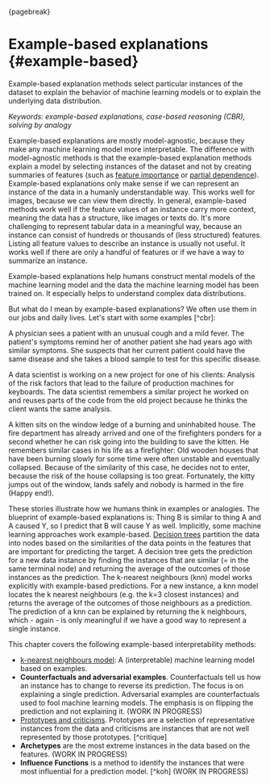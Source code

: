 
{pagebreak}

# Example-based explanations {#example-based}

Example-based explanation methods select particular instances of the dataset to explain the behavior of machine learning models or to explain the underlying data distribution.

*Keywords: example-based explanations, case-based reasoning (CBR), solving by analogy*

Example-based explanations are mostly model-agnostic, because they make any machine learning model more interpretable.
The difference with model-agnostic methods is that the example-based explanation methods explain a model by selecting instances of the dataset and not by creating summaries of features (such as [feature importance](#feature-importance) or [partial dependence](#pdp)).
Example-based explanations only make sense if we can represent an instance of the data in a humanly understandable way.
This works well for images, because we can view them directly.
In general, example-based methods work well if the feature values of an instance carry more context, meaning the data has a structure, like images or texts do.
It's more challenging to represent tabular data in a meaningful way, because an instance can consist of hundreds or thousands of (less structured) features.
Listing all feature values to describe an instance is usually not useful.
It works well if there are only a handful of features or if we have a way to summarize an instance.


Example-based explanations help humans construct mental models of the machine learning model and the data the machine learning model has been trained on.
It especially helps to understand complex data distributions.


But what do I mean by example-based explanations?
We often use them in our jobs and daily lives.
Let's start with some examples [^cbr]:

A physician sees a patient with an unusual cough and a mild fever.
The patient's symptoms remind her of another patient she had years ago with similar symptoms. 
She suspects that her current patient could have the same disease and she takes a blood sample to test for this specific disease.

A data scientist is working on a new project for one of his clients:
Analysis of the risk factors that lead to the failure of production machines for keyboards.
The data scientist remembers a similar project he worked on and reuses parts of the code from the old project because he thinks the client wants the same analysis.

A kitten sits on the window ledge of a burning and uninhabited house. 
The fire department has already arrived and one of the firefighters ponders for a second whether he can risk going into the building to save the kitten.
He remembers similar cases in his life as a firefighter: 
Old wooden houses that have been burning slowly for some time were often unstable and eventually collapsed.
Because of the similarity of this case, he decides not to enter, because the risk of the house collapsing is too great. 
Fortunately, the kitty jumps out of the window, lands safely and nobody is harmed in the fire (Happy end!).

These stories illustrate how we humans think in examples or analogies.
The blueprint of example-based explanations is: 
Thing B is similar to thing A and A caused Y, so I predict that B will cause Y as well.
Implicitly, some machine learning approaches work example-based.
[Decision trees](#tree) partition the data into nodes based on the similarities of the data points in the features that are important for predicting the target.
A decision tree gets the prediction for a new data instance by finding the instances that are similar (= in the same terminal node) and returning the average of the outcomes of those instances as the prediction.
The k-nearest neighbours (knn) model works explicitly with example-based predictions. 
For a new instance, a knn model locates the k nearest neighbours (e.g. the k=3 closest instances) and returns the average of the outcomes of those neighbours as a prediction.
The prediction of a knn can be explained by returning the k neighbours, which - again - is only meaningful if we have a good way to represent a single instance.

This chapter covers the following example-based interpretability methods:

- [k-nearest neighbours model](#other-interpretable): A (interpretable) machine learning model  based on examples.
- **Counterfactuals and adversarial examples**. Counterfactuals tell us how an instance has to change to reverse its prediction. 
The focus is on explaining a single prediction. 
Adversarial examples are counterfactuals used to fool machine learning models. 
The emphasis is on flipping the prediction and not explaining it. (WORK IN PROGRESS)
- [Prototypes and criticisms](proto). Prototypes are a selection of representative instances from the data and criticisms are instances that are not well represented by those prototypes. [^critique]
- **Archetypes** are the most extreme instances in the data based on the features. (WORK IN PROGRESS)
- **Influence Functions** is a method to identify the instances that were most influential for a prediction model. [^koh] (WORK IN PROGRESS)


